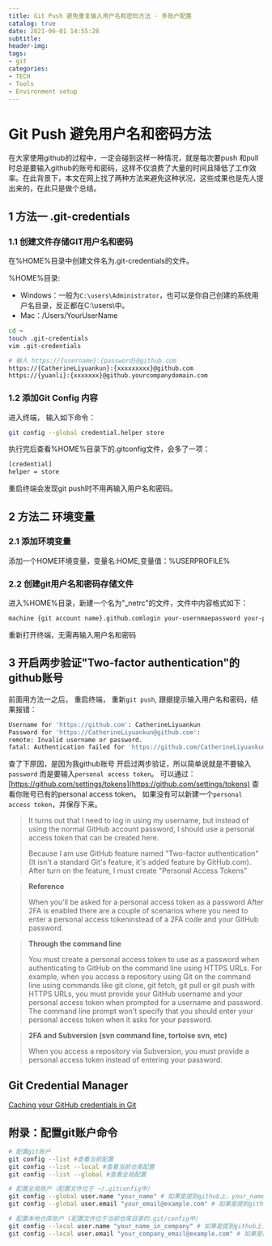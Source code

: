 ```yaml
---
title: Git Push 避免重复输入用户名和密码方法 - 多账户配置
catalog: true
date: 2021-06-01 14:55:28
subtitle:
header-img:
tags:
- git
categories:
- TECH
- Tools
- Environment setup
---
```



# Git Push 避免用户名和密码方法

在大家使用github的过程中，一定会碰到这样一种情况，就是每次要push 和pull时总是要输入github的账号和密码，这样不仅浪费了大量的时间且降低了工作效率。在此背景下，本文在网上找了两种方法来避免这种状况，这些成果也是先人提出来的，在此只是做个总结。

## 1 方法一 .git-credentials

### 1.1 创建文件存储GIT用户名和密码

在%HOME%目录中创建文件名为.git-credentials的文件。
<!-- 文件保存在 OneDrive/LYKMACSetting/_Users_liyuankun/.git-credentials -->

%HOME%目录:

- Windows：一般为`C:\users\Administrator`，也可以是你自己创建的系统用户名目录，反正都在C:\users\中。
- Mac：/Users/YourUserName

```bash
cd ~
touch .git-credentials
vim .git-credentials
```

```bash
# 输入 https://{username}:{password}@github.com
https://{CatherineLiyuankun}:{xxxxxxxxx}@github.com
https://{yuanli}:{xxxxxxx}@github.yourcompanydomain.com
```

### 1.2 添加Git Config 内容

进入终端， 输入如下命令：

```bash
git config --global credential.helper store
```

执行完后查看%HOME%目录下的.gitconfig文件，会多了一项：

```bash
[credential]
helper = store
```

重启终端会发现git push时不用再输入用户名和密码。

## 2 方法二 环境变量

### 2.1 添加环境变量

添加一个HOME环境变量，变量名:HOME,变量值：%USERPROFILE%

### 2.2 创建git用户名和密码存储文件

进入%HOME%目录，新建一个名为"_netrc"的文件，文件中内容格式如下：

```bash
machine {git account name}.github.comlogin your-usernmaepassword your-password
```

重新打开终端，无需再输入用户名和密码
<!-- [user]
        name = Li,Yuankun
        email = yuanli@microstrategy.com -->

## 3 开启两步验证"Two-factor authentication"的github账号

前面用方法一之后， 重启终端， 重新`git push`, 跟据提示输入用户名和密码，结果报错：

```bash
Username for 'https://github.com': CatherineLiyuankun
Password for 'https://CatherineLiyuankun@github.com':
remote: Invalid username or password.
fatal: Authentication failed for 'https://github.com/CatherineLiyuankun/Todo-List-mojo.git/'
```

查了下原因，是因为我github账号 开启过两步验证，所以简单说就是不要输入`password` 而是要输入`personal access token`。
可以通过： [https://github.com/settings/tokens](https://github.com/settings/tokens) 查看你账号已有的personal access token。
如果没有可以新建一个`personal access token`，并保存下来。

 <!-- my own githut : token: "mac-MS"  -->

> It turns out that I need to log in using my username, but instead of using the normal GitHub account password, I should use a personal access token that can be created here.
>
> Because I am use GitHub feature named "Two-factor authentication" (It isn't a standard Git's feature, it's added feature by GitHub.com). After turn on the feature, I must create "Personal Access Tokens"

> **Reference**
>
> When you'll be asked for a personal access token as a password
After 2FA is enabled there are a couple of scenarios where you need to enter a personal access tokeninstead of a 2FA code and your GitHub password.

> **Through the command line**
>
> You must create a personal access token to use as a password when authenticating to GitHub on the command line using HTTPS URLs.
For example, when you access a repository using Git on the command line using commands like git clone, git fetch, git pull or git push with HTTPS URLs, you must provide your GitHub username and your personal access token when prompted for a username and password. The command line prompt won't specify that you should enter your personal access token when it asks for your password.

> **2FA and Subversion (svn command line, tortoise svn, etc)**
>
> When you access a repository via Subversion, you must provide a personal access token instead of entering your password.

## Git Credential Manager

[Caching your GitHub credentials in Git](https://docs.github.com/en/get-started/getting-started-with-git/caching-your-github-credentials-in-git#git-credential-manager)

## 附录：配置git账户命令

``` bash
# 配置git账户
git config --list #查看当前配置
git config --list --local #查看当前仓库配置
git config --list --global #查看全局配置

# 配置全局账户（配置文件位于 ~/.gitconfig中）
git config --global user.name "your_name" # 如果是提到github上，your_name最好是你的github账户的名字
git config --global user.email "your_email@example.com" # 如果是提到github上，your_email@example.com最好是你的github账户的邮箱

# 配置本地仓库账户 (配置文件位于当前仓库目录的.git/config中）
git config --local user.name "your_name_in_company" # 如果是提到github上，your_name最好是你的github账户的名字
git config --local user.email "your_company_email@example.com" # 如果是提到github上，your_email@example.com最好是你的github账户的邮箱

```
